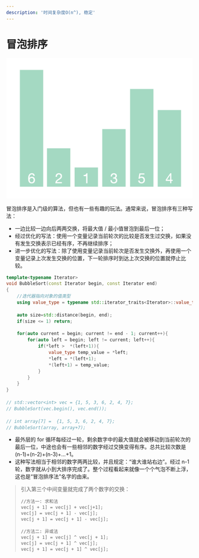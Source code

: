 ```yaml
---
description: '时间复杂度O(n^), 稳定'
---
```


# 冒泡排序



![&#x5192;&#x6CE1;&#x6392;&#x5E8F;](../.gitbook/assets/1611223894ivilew-mao-pao-pai-xu-1.gif)

冒泡排序是入门级的算法，但也有一些有趣的玩法。通常来说，冒泡排序有三种写法：

* 一边比较一边向后两两交换，将最大值 / 最小值冒泡到最后一位； 
* 经过优化的写法：使用一个变量记录当前轮次的比较是否发生过交换，如果没有发生交换表示已经有序，不再继续排序； 
* 进一步优化的写法：除了使用变量记录当前轮次是否发生交换外，再使用一个变量记录上次发生交换的位置，下一轮排序时到达上次交换的位置就停止比较。

```cpp
template<typename Iterator>
void BubbleSort(const Iterator begin, const Iterator end)
{                
    //迭代器指向对象的值类型                                                                                                                                                                                                                        
    using value_type = typename std::iterator_traits<Iterator>::value_type;
    
    auto size=std::distance(begin, end);
    if(size <= 1) return;
    
    for(auto current = begin; current != end - 1; current++){ 
        for(auto left = begin; left != current; left++){
            if(*left >  *(left+1)){
                value_type temp_value = *left;
                *left = *(left+1);
                *(left+1) = temp_value;
            }
        }
    }   
}

// std::vector<int> vec = {1, 5, 3, 6, 2, 4, 7};
// BubbleSort(vec.begin(), vec.end());

// int array[7] =  {1, 5, 3, 6, 2, 4, 7};
// BubbleSort(array, array+7);
```

* 最外层的 for 循环每经过一轮，剩余数字中的最大值就会被移动到当前轮次的最后一位，中途也会有一些相邻的数字经过交换变得有序。总共比较次数是\(n-1\)+\(n-2\)+\(n-3\)+…+1。
* 这种写法相当于相邻的数字两两比较，并且规定：“谁大谁站右边”。经过 n-1 轮，数字就从小到大排序完成了。整个过程看起来就像一个个气泡不断上浮，这也是“冒泡排序法”名字的由来。

> 引入第三个中间变量就完成了两个数字的交换：
>
> ```text
> //方法一: 求和法
> vec[j + 1] = vec[j] + vec[j+1];
> vec[j] = vec[j + 1] - vec[j];
> vec[j + 1] = vec[j + 1] - vec[j];
>
> //方法二: 异或法
> vec[j + 1] = vec[j] ^ vec[j + 1];
> vec[j] = vec[j + 1] ^ vec[j];
> vec[j + 1] = vec[j + 1] ^ vec[j];
> ```



